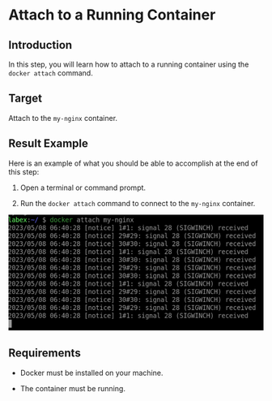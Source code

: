 # Attach to a Running Container

## Introduction

In this step, you will learn how to attach to a running container using the `docker attach` command.

## Target

Attach to the `my-nginx` container.

## Result Example

Here is an example of what you should be able to accomplish at the end of this step:

1. Open a terminal or command prompt.

2. Run the `docker attach` command to connect to the `my-nginx` container.

![challenge-connect-to-running-container](assets/challenge-connect-to-running-container-2.png)

## Requirements

- Docker must be installed on your machine.

- The container must be running.
